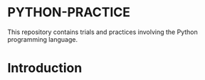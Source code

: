 # PYTHON-PRACTICE
This repository contains trials and practices involving the Python programming language.

# Introduction

